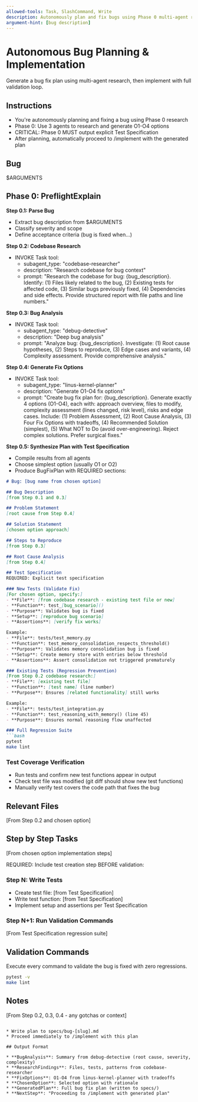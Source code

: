 ```yaml
---
allowed-tools: Task, SlashCommand, Write
description: Autonomously plan and fix bugs using Phase 0 multi-agent research, then auto-implement with /implement
argument-hint: [bug description]
---
```


# Autonomous Bug Planning & Implementation

Generate a bug fix plan using multi-agent research, then implement with full validation loop.

## Instructions

- You're autonomously planning and fixing a bug using Phase 0 research
- Phase 0: Use 3 agents to research and generate O1-O4 options
- CRITICAL: Phase 0 MUST output explicit Test Specification
- After planning, automatically proceed to /implement with the generated plan

## Bug
$ARGUMENTS

## Phase 0: PreflightExplain

**Step 0.1: Parse Bug**
* Extract bug description from $ARGUMENTS
* Classify severity and scope
* Define acceptance criteria (bug is fixed when...)

**Step 0.2: Codebase Research**
* INVOKE Task tool:
  - subagent_type: "codebase-researcher"
  - description: "Research codebase for bug context"
  - prompt: "Research the codebase for bug: {bug_description}. Identify: (1) Files likely related to the bug, (2) Existing tests for affected code, (3) Similar bugs previously fixed, (4) Dependencies and side effects. Provide structured report with file paths and line numbers."

**Step 0.3: Bug Analysis**
* INVOKE Task tool:
  - subagent_type: "debug-detective"
  - description: "Deep bug analysis"
  - prompt: "Analyze bug: {bug_description}. Investigate: (1) Root cause hypotheses, (2) Steps to reproduce, (3) Edge cases and variants, (4) Complexity assessment. Provide comprehensive analysis."

**Step 0.4: Generate Fix Options**
* INVOKE Task tool:
  - subagent_type: "linus-kernel-planner"
  - description: "Generate O1-O4 fix options"
  - prompt: "Create bug fix plan for: {bug_description}. Generate exactly 4 options (O1-O4), each with: approach overview, files to modify, complexity assessment (lines changed, risk level), risks and edge cases. Include: (1) Problem Assessment, (2) Root Cause Analysis, (3) Four Fix Options with tradeoffs, (4) Recommended Solution (simplest), (5) What NOT to Do (avoid over-engineering). Reject complex solutions. Prefer surgical fixes."

**Step 0.5: Synthesize Plan with Test Specification**
* Compile results from all agents
* Choose simplest option (usually O1 or O2)
* Produce BugFixPlan with REQUIRED sections:

```markdown
# Bug: [bug name from chosen option]

## Bug Description
[from Step 0.1 and 0.3]

## Problem Statement
[root cause from Step 0.4]

## Solution Statement
[chosen option approach]

## Steps to Reproduce
[from Step 0.3]

## Root Cause Analysis
[from Step 0.4]

## Test Specification
REQUIRED: Explicit test specification

### New Tests (Validate Fix)
[For chosen option, specify:]
- **File**: [from codebase research - existing test file or new]
- **Function**: test_[bug_scenario]()
- **Purpose**: Validates bug is fixed
- **Setup**: [reproduce bug scenario]
- **Assertions**: [verify fix works]

Example:
- **File**: tests/test_memory.py
- **Function**: test_memory_consolidation_respects_threshold()
- **Purpose**: Validates memory consolidation bug is fixed
- **Setup**: Create memory store with entries below threshold
- **Assertions**: Assert consolidation not triggered prematurely

### Existing Tests (Regression Prevention)
[From Step 0.2 codebase research:]
- **File**: [existing test file]
- **Function**: [test name] (line number)
- **Purpose**: Ensures [related functionality] still works

Example:
- **File**: tests/test_integration.py
- **Function**: test_reasoning_with_memory() (line 45)
- **Purpose**: Ensures normal reasoning flow unaffected

### Full Regression Suite
```bash
pytest
make lint
```

### Test Coverage Verification
- Run tests and confirm new test functions appear in output
- Check test file was modified (git diff should show new test functions)
- Manually verify test covers the code path that fixes the bug

## Relevant Files
[From Step 0.2 and chosen option]

## Step by Step Tasks
[From chosen option implementation steps]

REQUIRED: Include test creation step BEFORE validation:

### Step N: Write Tests
- Create test file: [from Test Specification]
- Write test function: [from Test Specification]
- Implement setup and assertions per Test Specification

### Step N+1: Run Validation Commands
[From Test Specification regression suite]

## Validation Commands
Execute every command to validate the bug is fixed with zero regressions.

```bash
pytest -v
make lint
```

## Notes
[From Step 0.2, 0.3, 0.4 - any gotchas or context]
```

* Write plan to specs/bug-[slug].md
* Proceed immediately to /implement with this plan

## Output Format

* **BugAnalysis**: Summary from debug-detective (root cause, severity, complexity)
* **ResearchFindings**: Files, tests, patterns from codebase-researcher
* **FixOptions**: O1-O4 from linus-kernel-planner with tradeoffs
* **ChosenOption**: Selected option with rationale
* **GeneratedPlan**: Full bug fix plan (written to specs/)
* **NextStep**: "Proceeding to /implement with generated plan"
